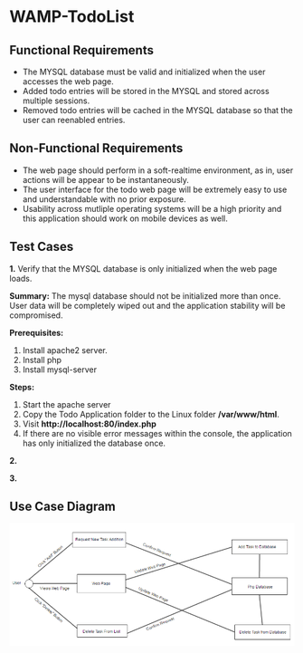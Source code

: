 # WAMP-TodoList

## Functional Requirements

* The MYSQL database must be valid and initialized when the user accesses the web page.
* Added todo entries will be stored in the MYSQL and stored across multiple sessions.
* Removed todo entries will be cached in the MYSQL database so that the user can reenabled entries.

## Non-Functional Requirements

* The web page should perform in a soft-realtime environment, as in, user actions will be appear to be instantaneously.
* The user interface for the todo web page will be extremely easy to use and understandable with no prior exposure.
* Usability across mutliple operating systems will be a high priority and this application should work on mobile devices as well.

## Test Cases

**1.** Verify that the MYSQL database is only initialized when the web page loads.

**Summary:** The mysql database should not be initialized more than once. User data will be completely wiped out and
  the application stability will be compromised.
  
**Prerequisites:**
1. Install apache2 server.
2. Install php
3. Install mysql-server

**Steps:**
1. Start the apache server
2. Copy the Todo Application folder to the Linux folder **/var/www/html**.
3. Visit **http://localhost:80/index.php**
4. If there are no visible error messages within the console, the application has only initialized the database once. 
 
**2.** 

**3.**

## Use Case Diagram

![use_case_img](images/UseCase.png?raw=true "Use Case Diagram")


